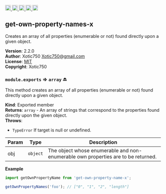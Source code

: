<a href="https://travis-ci.org/Xotic750/get-own-property-names-x"
  title="Travis status">
<img
  src="https://travis-ci.org/Xotic750/get-own-property-names-x.svg?branch=master"
  alt="Travis status" height="18">
</a>
<a href="https://david-dm.org/Xotic750/get-own-property-names-x"
  title="Dependency status">
<img src="https://david-dm.org/Xotic750/get-own-property-names-x/status.svg"
  alt="Dependency status" height="18"/>
</a>
<a
  href="https://david-dm.org/Xotic750/get-own-property-names-x?type=dev"
  title="devDependency status">
<img src="https://david-dm.org/Xotic750/get-own-property-names-x/dev-status.svg"
  alt="devDependency status" height="18"/>
</a>
<a href="https://badge.fury.io/js/get-own-property-names-x"
  title="npm version">
<img src="https://badge.fury.io/js/get-own-property-names-x.svg"
  alt="npm version" height="18">
</a>
<a href="https://www.jsdelivr.com/package/npm/get-own-property-names-x"
  title="jsDelivr hits">
<img src="https://data.jsdelivr.com/v1/package/npm/get-own-property-names-x/badge?style=rounded"
  alt="jsDelivr hits" height="18">
</a>

<a name="module_get-own-property-names-x"></a>

## get-own-property-names-x

Creates an array of all properties (enumerable or not) found directly upon a given object.

**Version**: 2.2.0  
**Author**: Xotic750 <Xotic750@gmail.com>  
**License**: [MIT](https://opensource.org/licenses/MIT)  
**Copyright**: Xotic750  
<a name="exp_module_get-own-property-names-x--module.exports"></a>

### `module.exports` ⇒ <code>array</code> ⏏

This method creates an array of all properties (enumerable or not) found
directly upon a given object.

**Kind**: Exported member  
**Returns**: <code>array</code> - An array of strings that correspond to the properties found
directly upon the given object.  
**Throws**:

- <code>TypeError</code> If target is null or undefined.

| Param | Type                | Description                                                                       |
| ----- | ------------------- | --------------------------------------------------------------------------------- |
| obj   | <code>object</code> | The object whose enumerable and non-enumerable own properties are to be returned. |

**Example**

```js
import getOwnPropertyName from 'get-own-property-name-x';

getOwnPropertyNames('foo'); // ["0", "1", "2", "length"]
```
